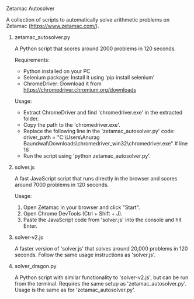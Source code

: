 Zetamac Autosolver

A collection of scripts to automatically solve arithmetic problems on Zetamac (https://www.zetamac.com/).

1. zetamac_autosolver.py

   A Python script that scores around 2000 problems in 120 seconds.

   Requirements:
   - Python installed on your PC
   - Selenium package: Install it using 'pip install selenium'
   - ChromeDriver: Download it from https://chromedriver.chromium.org/downloads

   Usage:
   - Extract ChromeDriver and find 'chromedriver.exe' in the extracted folder.
   - Copy the path to the 'chromedriver.exe'.
   - Replace the following line in the 'zetamac_autosolver.py' code:
      driver_path = "C:\\Users\\Anurag Baundwal\\Downloads\\chromedriver_win32\\chromedriver.exe"  # line 16
   - Run the script using 'python zetamac_autosolver.py'.

2. solver.js

   A fast JavaScript script that runs directly in the browser and scores around 7000 problems in 120 seconds.

   Usage:
   1. Open Zetamac in your browser and click "Start".
   2. Open Chrome DevTools (Ctrl + Shift + J).
   3. Paste the JavaScript code from 'solver.js' into the console and hit Enter.

3. solver-v2.js

   A faster version of 'solver.js' that solves around 20,000 problems in 120 seconds. Follow the same usage instructions as 'solver.js'.

4. solver_dragon.py

   A Python script with similar functionality to 'solver-v2.js', but can be run from the terminal. Requires the same setup as 'zetamac_autosolver.py'. Usage is the same as for 'zetamac_autosolver.py'.